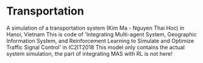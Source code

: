 # Transportation
A simulation of a transportation system (Kim Ma - Nguyen Thai Hoc) in Hanoi, Vietnam
This is code of 'Integrating Multi-agent System, Geographic Information System, and Reinforcement Learning to Simulate and Optimize Traffic Signal Control' in IC2IT2018
This model only contains the actual system simulation, the part of integrating MAS with RL is not here!
